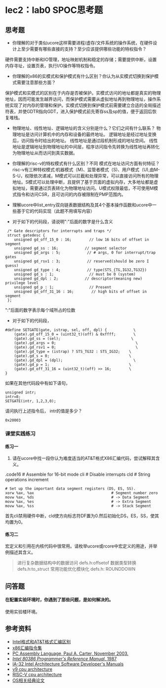 # lec2：lab0 SPOC思考题


## 思考题

- 你理解的对于类似ucore这样需要进程/虚存/文件系统的操作系统，在硬件设计上至少需要有哪些直接的支持？至少应该提供哪些功能的特权指令？

硬件需要支持中断和IO管理，地址映射机制和稳定的存储；需要提供中断，设置内存寻址，设置页表，执行I/O操作等特权指令。

- 你理解的x86的实模式和保护模式有什么区别？你认为从实模式切换到保护模式需要注意那些方面？

保护模式和实模式的区别在于内存是否被保护。实模式访问的地址都是真实的物理地址，因而可能发生越界访问，而保护模式需要从虚拟地址再到物理地址，操作系统实现了对内存的管理和保护。实模式切换到保护模式前需要建立合适的全局描述符表，并使GDTR指向GDT，进入保护模式前先寄存ss及sp的值，便于返回后恢复堆栈。

- 物理地址、线性地址、逻辑地址的含义分别是什么？它们之间有什么联系？
物理地址是访问计算机中的内存和设备的最终地址。
逻辑地址是经过地址变换后，访问指令时给出的地址。
线性地址是通过段机制形成的地址空间。
线性地址是逻辑地址到物理地址的中间层，程序访问指令先转换为线性地址再转化为物理地址从而访问到真实数据。

- 你理解的risc-v的特权模式有什么区别？不同 模式在地址访问方面有何特征？
risc-v有三种特权模式:机器模式（M)、监管者模式（S)、用户模式（U),由M-S-U，权限依次递减，M模式可以拦截和处理异常，可以直接访问所有的物理地址。S模式可以处理中断，且提供了基于页面的虚拟内存，大多地址都是虚拟地址，需要通过页表转化为物理地址访问。U模式权限最低，不可使用M模式指令和访问CSR，且可访问的内存被限制在PMP范围内。

- 理解ucore中list_entry双向链表数据结构及其4个基本操作函数和ucore中一些基于它的代码实现（此题不用填写内容）

- 对于如下的代码段，请说明":"后面的数字是什么含义
```
 /* Gate descriptors for interrupts and traps */
 struct gatedesc {
    unsigned gd_off_15_0 : 16;        // low 16 bits of offset in segment
    unsigned gd_ss : 16;            // segment selector
    unsigned gd_args : 5;            // # args, 0 for interrupt/trap gates
    unsigned gd_rsv1 : 3;            // reserved(should be zero I guess)
    unsigned gd_type : 4;            // type(STS_{TG,IG32,TG32})
    unsigned gd_s : 1;                // must be 0 (system)
    unsigned gd_dpl : 2;            // descriptor(meaning new) privilege level
    unsigned gd_p : 1;                // Present
    unsigned gd_off_31_16 : 16;        // high bits of offset in segment
 };
```
":"后面的数字表示每个域所占的位数


- 对于如下的代码段，

```
#define SETGATE(gate, istrap, sel, off, dpl) {            \
    (gate).gd_off_15_0 = (uint32_t)(off) & 0xffff;        \
    (gate).gd_ss = (sel);                                \
    (gate).gd_args = 0;                                    \
    (gate).gd_rsv1 = 0;                                    \
    (gate).gd_type = (istrap) ? STS_TG32 : STS_IG32;    \
    (gate).gd_s = 0;                                    \
    (gate).gd_dpl = (dpl);                                \
    (gate).gd_p = 1;                                    \
    (gate).gd_off_31_16 = (uint32_t)(off) >> 16;        \
}
```
如果在其他代码段中有如下语句，
```
unsigned intr;
intr=8;
SETGATE(intr, 1,2,3,0);
```
请问执行上述指令后， intr的值是多少？

`0x20003`


### 课堂实践练习

#### 练习一

1. 请在ucore中找一段你认为难度适当的AT&T格式X86汇编代码，尝试解释其含义。

.code16                                             # Assemble for 16-bit mode
    cli                                             # Disable interrupts
    cld                                             # String operations increment

    # Set up the important data segment registers (DS, ES, SS).
    xorw %ax, %ax                                   # Segment number zero
    movw %ax, %ds                                   # -> Data Segment
    movw %ax, %es                                   # -> Extra Segment
    movw %ax, %ss                                   # -> Stack Segment
    
首先cli禁用硬件中断，cld使方向标志符DF置为0.然后初始化DS，ES，SS，使其均置为0。



#### 练习二

宏定义和引用在内核代码中很常用。请枚举ucore或rcore中宏定义的用途，并举例描述其含义。

 > 进行复杂数据结构中的数据访问 defs.h:offsetof
 > 数据类型转换  defs.h:to_struct
 > 常用功能优化模块化 defs.h: ROUNDDOWN


## 问答题

#### 在配置实验环境时，你遇到了那些问题，是如何解决的。
使用实验楼环境。

## 参考资料
 - [Intel格式和AT&T格式汇编区别](http://www.cnblogs.com/hdk1993/p/4820353.html)
 - [x86汇编指令集  ](http://hiyyp1234.blog.163.com/blog/static/67786373200981811422948/)
 - [PC Assembly Language, Paul A. Carter, November 2003.](https://pdos.csail.mit.edu/6.828/2016/readings/pcasm-book.pdf)
 - [*Intel 80386 Programmer's Reference Manual*, 1987](https://pdos.csail.mit.edu/6.828/2016/readings/i386/toc.htm)
 - [IA-32 Intel Architecture Software Developer's Manuals](http://www.intel.com/content/www/us/en/processors/architectures-software-developer-manuals.html)
 - [v9 cpu architecture](https://github.com/chyyuu/os_tutorial_lab/blob/master/v9_computer/docs/v9_computer.md)
 - [RISC-V cpu architecture](http://www.riscvbook.com/chinese/)
 - [OS相关经典论文](https://github.com/chyyuu/aos_course_info/blob/master/readinglist.md)
